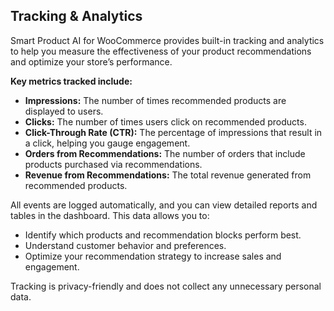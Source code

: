 ## Tracking & Analytics

Smart Product AI for WooCommerce provides built-in tracking and analytics to help you measure the effectiveness of your product recommendations and optimize your store’s performance.

**Key metrics tracked include:**
- **Impressions:** The number of times recommended products are displayed to users.
- **Clicks:** The number of times users click on recommended products.
- **Click-Through Rate (CTR):** The percentage of impressions that result in a click, helping you gauge engagement.
- **Orders from Recommendations:** The number of orders that include products purchased via recommendations.
- **Revenue from Recommendations:** The total revenue generated from recommended products.

All events are logged automatically, and you can view detailed reports and tables in the dashboard. This data allows you to:
- Identify which products and recommendation blocks perform best.
- Understand customer behavior and preferences.
- Optimize your recommendation strategy to increase sales and engagement.

Tracking is privacy-friendly and does not collect any unnecessary personal data.
